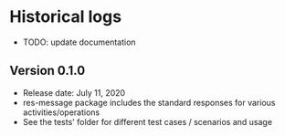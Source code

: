 # Historical logs

- TODO: update documentation

## Version 0.1.0

- Release date: July 11, 2020
- res-message package includes the standard responses for various activities/operations
- See the tests' folder for different test cases / scenarios and usage
